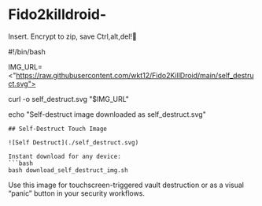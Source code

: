 # Fido2killdroid-
Insert. Encrypt to zip, save Ctrl,alt,del!🚨

#!/bin/bash


IMG_URL= <"https://raw.githubusercontent.com/wkt12/Fido2KillDroid/main/self_destruct.svg"> 

curl -o self_destruct.svg "$IMG_URL"

echo "Self-destruct image downloaded as self_destruct.svg"


```
## Self-Destruct Touch Image

![Self Destruct](./self_destruct.svg)

Instant download for any device:
```bash
bash download_self_destruct_img.sh
```

Use this image for touchscreen-triggered vault destruction or as a visual “panic” button in your security workflows.
```

